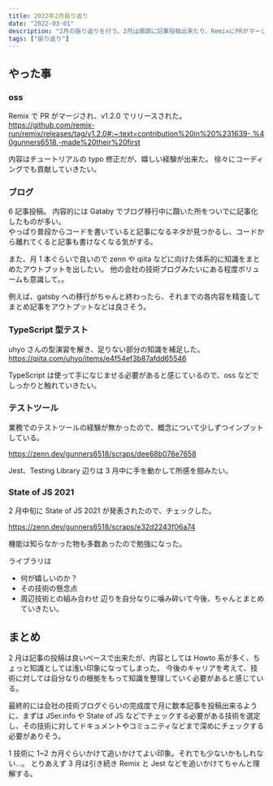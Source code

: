 ```yaml
---
title: 2022年2月振り返り
date: "2022-03-01"
description: "2月の振り返りを行う。2月は順調に記事投稿出来たり、RemixにPRがマージされリリースされたりとOSSにも慣れてきた。"
tags: ["振り返り"]
---
```


## やった事

### oss

Remix で PR がマージされ、v1.2.0 でリリースされた。
https://github.com/remix-run/remix/releases/tag/v1.2.0#:~:text=contribution%20in%20%231639-,%40gunners6518,-made%20their%20first

内容はチュートリアルの typo 修正だが、嬉しい経験が出来た。
徐々にコーディングでも貢献していきたい。

### ブログ

6 記事投稿。
内容的には Gataby でブログ移行中に躓いた所をついでに記事化したものが多い。  
やっぱり普段からコードを書いていると記事になるネタが見つかるし、コードから離れてくると記事も書けなくなる気がする。

また、月 1 本ぐらいで良いので zenn や qiita などに向けた体系的に知識をまとめたアウトプットを出したい。
他の会社の技術ブログみたいにある程度ボリュームも意識して。。

例えば、gatsby への移行がちゃんと終わったら、それまでの各内容を精査してまとめ記事をアウトプットなどは良さそう。

### TypeScript 型テスト

uhyo さんの型演習を解き、足りない部分の知識を補足した。
https://qiita.com/uhyo/items/e4f54ef3b87afdd65546

TypeScript は使って手になじませる必要があると感じているので、oss などでしっかりと触れていきたい。

### テストツール

業務でのテストツールの経験が無かったので、概念について少しずつインプットしている。

https://zenn.dev/gunners6518/scraps/dee68b078e7658

Jest、Testing Library 辺りは 3 月中に手を動かして所感を掴みたい。

### State of JS 2021

2 月中旬に State of JS 2021 が発表されたので、チェックした。

https://zenn.dev/gunners6518/scraps/e32d2243f06a74

機能は知らなかった物も多数あったので勉強になった。

ライブラリは

- 何が嬉しいのか？
- その技術の懸念点
- 周辺技術との組み合わせ
  辺りを自分なりに噛み砕いて今後、ちゃんとまとめていきたい。

## まとめ

2 月は記事の投稿は良いペースで出来たが、内容としては Howto 系が多く、ちょっと知識としては浅い印象になってしまった。
今後のキャリアを考えて、技術に対しては自分なりの根拠をもって知識を整理していく必要があると感じている。

最終的には会社の技術ブログぐらいの完成度で月に数本記事を投稿出来るように、まずは JSer.info や State of JS などでチェックする必要がある技術を選定し、その技術に対してドキュメントやコミュニティなどまで深めにチェックする必要がありそう。

1 技術に 1~2 カ月ぐらいかけて追いかけてよい印象。それでも少ないかもしれない…。
とりあえず 3 月は引き続き Remix と Jest などを追いかけてちゃんと理解する。
